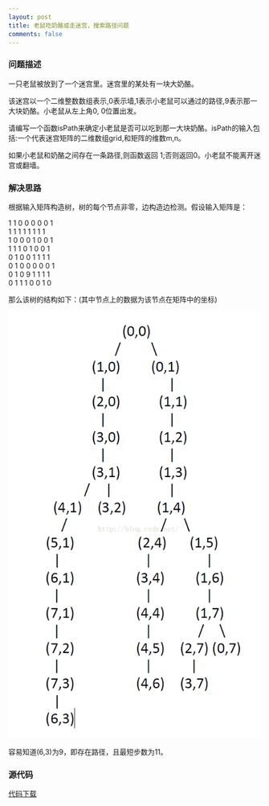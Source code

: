 ```yaml
---
layout: post
title: 老鼠吃奶酪或走迷宫，搜索路径问题
comments: false
---
```


<!--more-->

### 问题描述 ###

一只老鼠被放到了一个迷宫里。迷宫里的某处有一块大奶酪。

该迷宫以一个二维整数数组表示,0表示墙,1表示小老鼠可以通过的路径,9表示那一大块奶酪。小老鼠从左上角0, 0位置出发。

请编写一个函数isPath来确定小老鼠是否可以吃到那一大块奶酪。isPath的输入包括:一个代表迷宫矩阵的二维数组grid,和矩阵的维数m,n。

如果小老鼠和奶酪之间存在一条路径,则函数返回 1;否则返回0。小老鼠不能离开迷宫或翻墙。

### 解决思路 ###

根据输入矩阵构造树，树的每个节点非零，边构造边检测。假设输入矩阵是：

1  1  0  0  0  0  0  1  
1  1  1  1  1  1  1  1  
1  0  0  0  1  0  0  1  
1  1  1  0  1  0  0  1  
0  1  0  0  1  1  1  1  
0  1  0  0  0  0  0  1  
0  1  0  9  1  1  1  1  
0  1  1  1  0  0  1  0

那么该树的结构如下：(其中节点上的数据为该节点在矩阵中的坐标)

![path1](/public/images/2016-11-22-rat-labyrinth/1.png)

容易知道(6,3)为9，即存在路径，且最短步数为11。

### 源代码 ###

[代码下载](https://github.com/lidongxuan/rat-labyrinth/)
